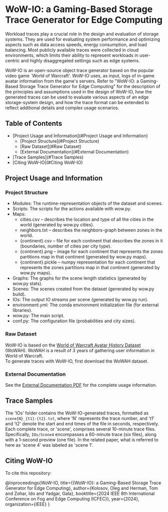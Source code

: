 # WoW-IO: a Gaming-Based Storage Trace Generator for Edge Computing

Workload traces play a crucial role in the design and evaluation of storage systems. They are used for evaluating system performance and optimizing aspects such as data access speeds, energy consumption, and load balancing. Most publicly available traces were collected in cloud environments, which limits their ability to represent workloads in user-centric and highly disaggregated settings such as edge systems. 

WoW-IO is an open-source object trace generator based on the popular video game `World of Warcraft'. WoW-IO uses, as input, logs of in-game avatar information from the game's servers. 
Refer to "WoW-IO: a Gaming-Based Storage Trace Generator for Edge Computing" for the description of the principles and assumptions used in the design of WoW-IO, how the generated traces can be used to evaluate various aspects of an edge storage-system design, and how the trace format can be extended to reflect additional details and complex usage scenarios.

## Table of Contents

- [Project Usage and Information](#Project Usage and Information)
  - [Project Structure](#Project Structure)
  - [Raw Dataset](#Raw Dataset)
  - [External Documentation](#External Documentation)
- [Trace Samples](#Trace Samples)
- [Citing WoW-IO](#Citing WoW-IO)

## Project Usage and Information

### Project Structure
- Modules: The runtime-representation objects of the dataset and scenes.
- Scripts: The scripts for the actions available with wow.py.
- Maps:
    - cities.csv – describes the location and type of all the cities in the world (generated by wow.py cities).
    - neighbors.txt – describes the neighbors-graph between zones in the world.
    - {continent}.csv – file for each continent that describes the zones in it (boundaries, number of cities per city type).
    - {continent}.png  – image for each continent that represents the zones partitions map in that continent (generated by wow.py maps).
    - {continent}.pickle  – numpy representation for each continent that represents the zones partitions map in that continent (generated by wow.py maps).
- Graphs: The graphs for the scene length statistics (generated by wow.py stats).
- Scenes: The scenes created from the dataset (generated by wow.py build).
- IOs: The output IO streams per scene (generated by wow.py run).
- environment.yml: The conda environment initialization file (for external libraries).
- wow.py: The main script.
- conf.py: The configuration file (probabilities and city sizes).

### Raw Dataset
WoW-IO is based on the [World of Warcraft Avatar History Dataset](https://web.cs.wpi.edu/~claypool/mmsys-dataset/2011/wow/author.html) (WoWAH). WoWAH is a result of 3 years of gathering user information in World of Warcraft.  
To generate traces with WoW-IO, first download the WoWAH dataset.

### External Documentation
See the [External Documentation PDF](https://github.com/olekol33/WoW-IO/blob/main/External%20Documentation.pdf) for the complete usage information.

## Trace Samples
The 'IOs' folder contains the WoW-IO-generated traces, formatted as `scene{N}_{t1}-{t2}.txt`, where 'N' represents the trace number, and 't1' and 't2' denote the start and end times of the file in seconds, respectively. Each complete trace, or 'scene', comprises several 10-minute trace files. Specifically, `IOs/Scene4` encompasses a 60-minute trace (six files), along with a 1-second preview (one file). In the related paper, what is referred to here as 'scene 4' was labeled as 'scene 1'.

## Citing WoW-IO
To cite this repository:

@inproceedings{WoW-IO,
  title={{WoW-IO}: a Gaming-Based Storage Trace Generator for Edge Computing},
  author={Kolosov, Oleg and Herman, Tom and Zohar, Ido and Yadgar, Gala},
  booktitle={2024 IEEE 8th International Conference on Fog and Edge Computing (ICFEC)},
  year={2024},
  organization={IEEE}
}
